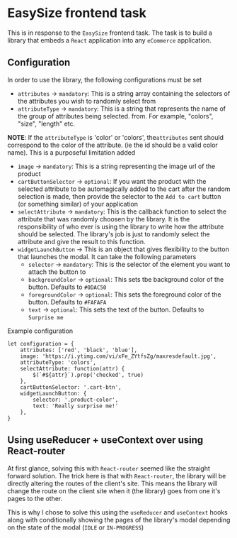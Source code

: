 # EasySize frontend task

This is in response to the `EasySize` frontend task. The task is to build a library that embeds a `React` application into any `eCommerce` application.

## Configuration

In order to use the library, the following configurations must be set

- `attributes` -> `mandatory`: This is a string array containing the selectors of the attributes you wish to randomly select from
- `attributeType` -> `mandatory`: This is a string that represents the name of the group of attributes being selected. from. For example, "colors", "size", "length" etc.

**NOTE**: If the `attributeType` is 'color' or 'colors', the`attributes` sent should correspond to the color of the attribute. (ie the id should be a valid color name). This is a purposeful limitation added

- `image` -> `mandatory`: This is a string representing the image url of the product
- `cartButtonSelector` -> `optional`: If you want the product with the selected attribute to be automagically added to the cart after the random selection is made, then provide the selector to the `Add to cart` button (or something similar) of your application
- `selectAttribute` -> `mandatory`: This is the callback function to select the attribute that was randomly choosen by the library. It is the responsibility of who ever is using the library to write how the attribute should be selected. The library's job is just to randomly select the attribute and give the result to this function.
- `widgetLaunchButton` -> This is an object that gives flexibility to the button that launches the modal. It can take the following parameters
  - `selector` -> `mandatory`: This is the selector of the element you want to attach the button to
  - `backgroundColor` -> `optional`: This sets tbe background color of the button. Defaults to `#0DAC50`
  - `foregroundColor` -> `optional`: This sets the foreground color of the button. Defaults to `#FAFAFA`
  - `text` -> `optional`: This sets the text of the button. Defaults to `Surprise me`

Example configuration

    let configuration = {
        attributes: ['red', 'black', 'blue'],
        image: 'https://i.ytimg.com/vi/xFe_ZYtfsZg/maxresdefault.jpg',
        attributeType: 'colors',
        selectAttribute: function(attr) {
            $(`#${attr}`).prop('checked', true)
        },
        cartButtonSelector: '.cart-btn',
        widgetLaunchButton: {
            selector: '.product-color',
            text: 'Really surprise me!'
        },
    }

## Using useReducer + useContext over using React-router

At first glance, solving this with `React-router` seemed like the straight forward solution. The trick here is that with `React-router`, the library will be directly altering the routes of the client's site. This means the library will change the route on the client site when it (the library) goes from one it's pages to the other.

This is why I chose to solve this using the `useReducer` and `useContext` hooks along with conditionally showing the pages of the library's modal depending on the state of the modal (`IDLE` or `IN-PROGRESS`)
